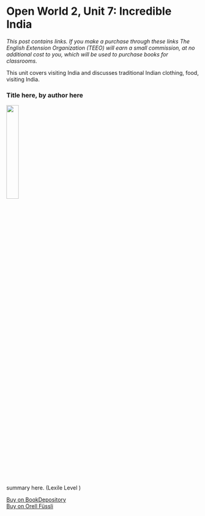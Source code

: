 
# Open World 2, Unit 7: Incredible India
*This post contains links. If you make a purchase through these links The English Extension Organization (TEEO) will earn a small commission, at no additional cost to you, which will be used to purchase books for classrooms.*

This unit covers visiting India and discusses traditional Indian clothing, food, visiting India.

### Title here, by author here

<img src="imgurlinkhere.png" width="25%" />

summary here.  (Lexile Level     )

<a href="bookdepository link here" rel="nofollow"> Buy on BookDepository</a>  
<a href="orell fussli link here" rel="nofollow">Buy on Orell Füssli</a> 
<!--stackedit_data:
eyJoaXN0b3J5IjpbNjU5Nzc2OTg3XX0=
-->